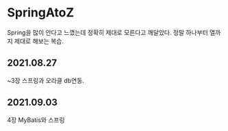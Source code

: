 # SpringAtoZ

Spring을 많이 안다고 느꼈는데 정확히 제대로 모른다고 깨달았다. 정말 하나부터 열까지 제대로 해보는 복습.

## 2021.08.27
~3장 스프링과 오라클 db연동.

## 2021.09.03
4장 MyBatis와 스프링 

